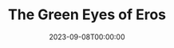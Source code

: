 ---
title: The Green Eyes of Eros
date: 2023-09-08T00:00:00
opening_date: 1924-04-28
closing_date:
layout: productions
playbill:
Theatre: Theatre Jacksonville
cast:
- Columbine: Clara Johnson
- Pierrot: Dick Grether
- Pierrette: Margery Brash
- Harlequin: Ted Foster
crew:
- Stage Setting: Dick Grether
- Director: E.S. Beauchamp-Nobbs
- Props:
  - Helen Mullikin
  - Mary Benedict
- Costumes: Isabel Williams
understudies:
orchestra:
---